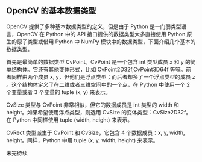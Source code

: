 ## OpenCV 的基本数据类型

OpenCV 提供了多种基本数据类型的定义，但是由于 Python 是一门弱类型语言，OpenCV 在 Python 中的 API 接口提供的数据类型大多直接使用 Python 原生的原子类型或借用 Python 中 NumPy 模块中的数据类型，下面介绍几个基本的数据类型。

首先是最简单的数据类型 CvPoint。CvPoint 是一个包含 int 类型成员 x 和 y 的简单结构体。它还有其他变体形式，比如 CvPoint2D32f,CvPoint3D64f 等等。前者同样由两个成员 x, y，但他们是浮点类型；而后者却多了一个浮点类型的成员 z 。这个结构体定义了在二维或者三维空间中的一个点，在 Python 中使用一个 2 个变量或者 3 个变量的 tuple (x, y) 来表示。

CvSize 类型与 CvPoint 非常相似，但它的数据成员是 int 类型的 width 和 height。如果希望使用浮点类型，则选用 CvSize 的变体类型：CvSize2D32f。在 Python 中同样使用 tuple (width, height) 来表示。

CvRect 类型派生于 CvPoint 和 CvSize，它包含 4 个数据成员：x, y, width, height。同样，Python 中用 tuple (x, y, width, height) 来表示。

未完待续
